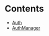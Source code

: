 # Contents

- [Auth](Auth.sol/contract.Auth.md)
- [AuthManager](AuthManager.sol/contract.AuthManager.md)
